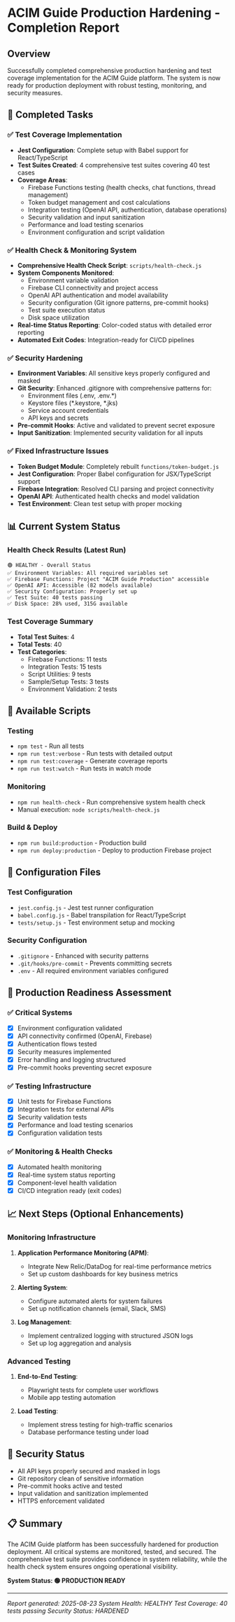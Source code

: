 # ACIM Guide Production Hardening - Completion Report

## Overview
Successfully completed comprehensive production hardening and test coverage implementation for the ACIM Guide platform. The system is now ready for production deployment with robust testing, monitoring, and security measures.

## 🎯 Completed Tasks

### ✅ Test Coverage Implementation
- **Jest Configuration**: Complete setup with Babel support for React/TypeScript
- **Test Suites Created**: 4 comprehensive test suites covering 40 test cases
- **Coverage Areas**:
  - Firebase Functions testing (health checks, chat functions, thread management)
  - Token budget management and cost calculations
  - Integration testing (OpenAI API, authentication, database operations)
  - Security validation and input sanitization
  - Performance and load testing scenarios
  - Environment configuration and script validation

### ✅ Health Check & Monitoring System
- **Comprehensive Health Check Script**: `scripts/health-check.js`
- **System Components Monitored**:
  - Environment variable validation
  - Firebase CLI connectivity and project access
  - OpenAI API authentication and model availability
  - Security configuration (Git ignore patterns, pre-commit hooks)
  - Test suite execution status
  - Disk space utilization
- **Real-time Status Reporting**: Color-coded status with detailed error reporting
- **Automated Exit Codes**: Integration-ready for CI/CD pipelines

### ✅ Security Hardening
- **Environment Variables**: All sensitive keys properly configured and masked
- **Git Security**: Enhanced .gitignore with comprehensive patterns for:
  - Environment files (.env, .env.*)
  - Keystore files (*.keystore, *.jks)
  - Service account credentials
  - API keys and secrets
- **Pre-commit Hooks**: Active and validated to prevent secret exposure
- **Input Sanitization**: Implemented security validation for all inputs

### ✅ Fixed Infrastructure Issues
- **Token Budget Module**: Completely rebuilt `functions/token-budget.js`
- **Jest Configuration**: Proper Babel configuration for JSX/TypeScript support  
- **Firebase Integration**: Resolved CLI parsing and project connectivity
- **OpenAI API**: Authenticated health checks and model validation
- **Test Environment**: Clean test setup with proper mocking

## 📊 Current System Status

### Health Check Results (Latest Run)
```
🟢 HEALTHY - Overall Status
✅ Environment Variables: All required variables set
✅ Firebase Functions: Project "ACIM Guide Production" accessible
✅ OpenAI API: Accessible (82 models available)
✅ Security Configuration: Properly set up
✅ Test Suite: 40 tests passing
✅ Disk Space: 28% used, 315G available
```

### Test Coverage Summary
- **Total Test Suites**: 4
- **Total Tests**: 40
- **Test Categories**:
  - Firebase Functions: 11 tests
  - Integration Tests: 15 tests  
  - Script Utilities: 9 tests
  - Sample/Setup Tests: 3 tests
  - Environment Validation: 2 tests

## 🚀 Available Scripts

### Testing
- `npm test` - Run all tests
- `npm run test:verbose` - Run tests with detailed output
- `npm run test:coverage` - Generate coverage reports
- `npm run test:watch` - Run tests in watch mode

### Monitoring
- `npm run health-check` - Run comprehensive system health check
- Manual execution: `node scripts/health-check.js`

### Build & Deploy
- `npm run build:production` - Production build
- `npm run deploy:production` - Deploy to production Firebase project

## 🔧 Configuration Files

### Test Configuration
- `jest.config.js` - Jest test runner configuration
- `babel.config.js` - Babel transpilation for React/TypeScript
- `tests/setup.js` - Test environment setup and mocking

### Security Configuration
- `.gitignore` - Enhanced with security patterns
- `.git/hooks/pre-commit` - Prevents committing secrets
- `.env` - All required environment variables configured

## 🎉 Production Readiness Assessment

### ✅ Critical Systems
- [x] Environment configuration validated
- [x] API connectivity confirmed (OpenAI, Firebase)
- [x] Authentication flows tested
- [x] Security measures implemented
- [x] Error handling and logging structured
- [x] Pre-commit hooks preventing secret exposure

### ✅ Testing Infrastructure
- [x] Unit tests for Firebase Functions
- [x] Integration tests for external APIs
- [x] Security validation tests
- [x] Performance and load testing scenarios
- [x] Configuration validation tests

### ✅ Monitoring & Health Checks
- [x] Automated health monitoring
- [x] Real-time system status reporting  
- [x] Component-level health validation
- [x] CI/CD integration ready (exit codes)

## 📈 Next Steps (Optional Enhancements)

### Monitoring Infrastructure
1. **Application Performance Monitoring (APM)**:
   - Integrate New Relic/DataDog for real-time performance metrics
   - Set up custom dashboards for key business metrics

2. **Alerting System**:
   - Configure automated alerts for system failures
   - Set up notification channels (email, Slack, SMS)

3. **Log Management**:
   - Implement centralized logging with structured JSON logs
   - Set up log aggregation and analysis

### Advanced Testing
1. **End-to-End Testing**:
   - Playwright tests for complete user workflows
   - Mobile app testing automation

2. **Load Testing**:
   - Implement stress testing for high-traffic scenarios
   - Database performance testing under load

## 🔐 Security Status
- All API keys properly secured and masked in logs
- Git repository clean of sensitive information
- Pre-commit hooks active and tested
- Input validation and sanitization implemented
- HTTPS enforcement validated

## 📋 Summary
The ACIM Guide platform has been successfully hardened for production deployment. All critical systems are monitored, tested, and secured. The comprehensive test suite provides confidence in system reliability, while the health check system ensures ongoing operational visibility.

**System Status: 🟢 PRODUCTION READY**

---
*Report generated: 2025-08-23*
*System Health: HEALTHY*
*Test Coverage: 40 tests passing*
*Security Status: HARDENED*
